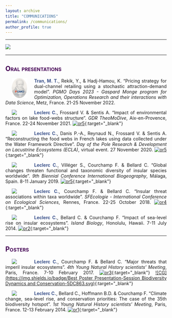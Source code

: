 ```yaml
---
layout: archive
title: "COMMUNICATIONS"
permalink: /communications/
author_profile: true
---
```

<style> body {text-align: justify} </style> <!-- Justify text. -->

------

<img src="/images/conf_band.png"
    class="center">

------

## <span style="font-variant:small-caps;"><span style="color:#440154">**Oral presentations**</span></span>


<img src="images/logo_pgmo_2022-v3.png"
    width="50"
    hspace="20"
    align="left"> <span style="color:#3B528B">**Tran, M. T.**</span>, Rekik, Y., & Hadj-Hamou, K. “Pricing strategy for dual-channel retailing using a stochastic attraction-demand model”. *PGMO Days 2023 - Gaspard Monge program for Optimization, Operations Research and their interactions with Data Science*, Metz, France. 21-25 November 2022.    

<img src="/images/logo_theomodive_2021.png"
    width="50"
    hspace="20"
    align="left"> <span style="color:#3B528B">**Leclerc C.**</span>, Frossard V. & Sentis A. “Impact of environmental factors on lake food-webs structure”. *GDR TheoMoDive*, Aix-en-Provence, France. 22-24 November 2021. [![or5](https://img.shields.io/badge/figshare-Presentation_GDRTheoMoDive_2021-21908C.svg)](https://figshare.com/s/d540f219ee9c52d592e6){:target="_blank"}  

<img src="/images/logo_ecla.png"
    width="50"
    hspace="20"
    align="left"> <span style="color:#3B528B">**Leclerc C.**</span>, Danis P.-A., Reynaud N., Frossard V. & Sentis A. “Reconstructing the food webs in French lakes using data collected under the Water Framework Directive”. *Day of the Pole Research & Development on Lacustrine Ecosystems (ECLA)*, virtual event. 27 November 2020. [![or5](https://img.shields.io/badge/figshare-Presentation_ECLA_2020-21908C.svg)](https://figshare.com/s/644f98cd028bb56f5c76){:target="_blank"}

<img src="/images/logo_malaga_2019.png"
    width="50"
    hspace="20"
    align="left"> <span style="color:#3B528B">**Leclerc C.**</span>, Villéger S., Courchamp F. & Bellard C. “Global changes threaten functional and taxonomic diversity of insular species worldwide”. *9th Biennial Conference International Biogeography*, Málaga, Spain. 8-11 January 2019. [![or5](https://img.shields.io/badge/figshare-Presentation_IBS_2019-21908C.svg)](https://figshare.com/s/84e67cb4cc6a98e87e95){:target="_blank"}

<img src="/images/logo_sfecologie_2018.png"
  width="50"
  hspace="20"
  align="left"> <span style="color:#3B528B">**Leclerc C.**</span>, Courchamp F. & Bellard C. “Insular threat associations within taxa worldwide”. *SFEcologie - International Conference on Ecological Sciences*, Rennes, France. 22-25 October 2018. [![or4](https://img.shields.io/badge/figshare-Presentation_SFE_2018-21908C.svg)](https://figshare.com/s/363da25268b55e068613){:target="_blank"}

<img src="/images/logo_islandbiology.png"
  width="50"
  hspace="20"
  align="left"> <span style="color:#3B528B">**Leclerc C.**</span>, Bellard C. & Courchamp F. “Impact of sea-level rise on insular ecosystems”. *Island Biology*, Honolulu, Hawaii. 7-11 July 2014. [![or2](https://img.shields.io/badge/figshare-Presentation_Hawaii_2014-21908C.svg)](https://figshare.com/s/754f947c8e0b675ed33b){:target="_blank"}

------

## <span style="font-variant:small-caps;"><span style="color:#440154">**Posters**</span></span>

<img src="/images/logo_ynhm_2017.jpg"
  width="50"
  hspace="20"
  align="left"> <span style="color:#3B528B">**Leclerc C.**</span>, Courchamp F. & Bellard C. “Major threats that imperil insular ecosystems”. *4th Young Natural History scientists’ Meeting*, Paris, France. 7-10 February 2017. [![or3](https://img.shields.io/badge/figshare-Poster_YNHM_2017-21908C.svg)](https://figshare.com/s/34f7eb89aa90ab001f9a){:target="_blank"} [![CG](https://img.shields.io/badge/Best Poster Presentation-Session Biodiversity Dynamics and Conservation-5DC863.svg)](https://www.sfecologie.org/2017/03/11/laureats-sfe-jeunes-chercheurs-sciences-naturelles/){:target="_blank"}

<img src="/images/logo_ynhm_2014.png"
 width="50"
 hspace="20"
 align="left"> <span style="color:#3B528B">**Leclerc C.**</span>, Bellard C., Hoffmann B.D. & Courchamp F. “Climate change, sea-level rise, and conservation priorities: The case of the 35th biodiversity hotspot”. *1st Young Natural History scientists’ Meeting*, Paris, France. 12-13 February 2014. [![or1](https://img.shields.io/badge/figshare-Poster_YNHM_2014-21908C.svg)](https://figshare.com/s/5ef9f5d8cf9952d9c5f4){:target="_blank"}
